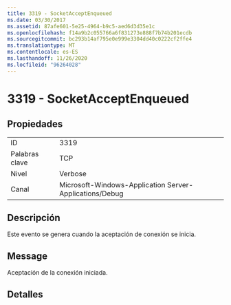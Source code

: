```yaml
---
title: 3319 - SocketAcceptEnqueued
ms.date: 03/30/2017
ms.assetid: 87afe601-5e25-4964-b9c5-aed6d3d35e1c
ms.openlocfilehash: f14a9b2c055766a6f831273e888f7b74b201ecdb
ms.sourcegitcommit: bc293b14af795e0e999e3304dd40c0222cf2ffe4
ms.translationtype: MT
ms.contentlocale: es-ES
ms.lasthandoff: 11/26/2020
ms.locfileid: "96264028"
---
```

# <a name="3319---socketacceptenqueued"></a>3319 - SocketAcceptEnqueued

## <a name="properties"></a>Propiedades  
  
|||  
|-|-|  
|ID|3319|  
|Palabras clave|TCP|  
|Nivel|Verbose|  
|Canal|Microsoft-Windows-Application Server-Applications/Debug|  
  
## <a name="description"></a>Descripción  

 Este evento se genera cuando la aceptación de conexión se inicia.  
  
## <a name="message"></a>Message  

 Aceptación de la conexión iniciada.  
  
## <a name="details"></a>Detalles
